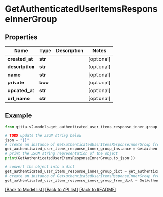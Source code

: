 # GetAuthenticatedUserItemsResponseInnerGroup


## Properties

Name | Type | Description | Notes
------------ | ------------- | ------------- | -------------
**created_at** | **str** |  | [optional] 
**description** | **str** |  | [optional] 
**name** | **str** |  | [optional] 
**private** | **bool** |  | [optional] 
**updated_at** | **str** |  | [optional] 
**url_name** | **str** |  | [optional] 

## Example

```python
from qiita.v2.models.get_authenticated_user_items_response_inner_group import GetAuthenticatedUserItemsResponseInnerGroup

# TODO update the JSON string below
json = "{}"
# create an instance of GetAuthenticatedUserItemsResponseInnerGroup from a JSON string
get_authenticated_user_items_response_inner_group_instance = GetAuthenticatedUserItemsResponseInnerGroup.from_json(json)
# print the JSON string representation of the object
print(GetAuthenticatedUserItemsResponseInnerGroup.to_json())

# convert the object into a dict
get_authenticated_user_items_response_inner_group_dict = get_authenticated_user_items_response_inner_group_instance.to_dict()
# create an instance of GetAuthenticatedUserItemsResponseInnerGroup from a dict
get_authenticated_user_items_response_inner_group_from_dict = GetAuthenticatedUserItemsResponseInnerGroup.from_dict(get_authenticated_user_items_response_inner_group_dict)
```
[[Back to Model list]](../README.md#documentation-for-models) [[Back to API list]](../README.md#documentation-for-api-endpoints) [[Back to README]](../README.md)


